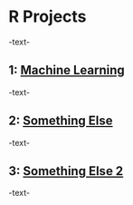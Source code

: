 # R Projects
-text-

## 1: [Machine Learning](.md)
-text-

## 2: [Something Else](.md)
-text-

## 3: [Something Else 2](.md)
-text-
